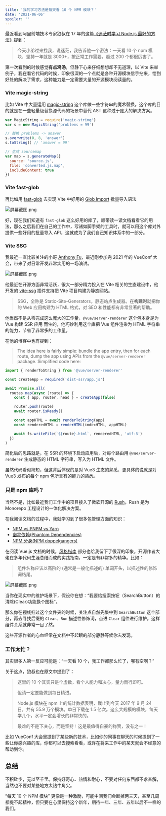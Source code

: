```yaml
---
title: '我的学习方法是每天看 10 个 NPM 模块？'
date: '2021-06-06'
spoiler: ''
---
```


最近看到阿里前端技术专家狼叔在 17 年的这篇[《迷茫时学习 Node.js 最好的方法》](https://zhuanlan.zhihu.com/p/29625882)提到：

> 今天小弟过来找我，说迷茫，我告诉他一个密法：一天看 10 个 npm 模块，坚持一年就是 3000+，按正常工作需要，超过 200 个都很厉害了。

第一次看到的时候感觉**有点鸡汤**，但静下心来仔细想想却不无道理，以 Vite 来举例子，我在看它代码的时候，印象很深的一个点就是各种开源模块信手拈来，恰到好处的解决了需求，这种能力是一定需要大量的开源模块阅读量的。

### Vite magic-string

比如 Vite 中大量运用 [magic-string](https://www.npmjs.com/package/magic-string) 这个库做一些字符串的魔术替换，这个库的目的就是在一些轻量级替换源代码的场景中替代 AST 这种过于庞大的解决方案。

```js
var MagicString = require('magic-string')
var s = new MagicString('problems = 99')

// 替换 problems -> answer
s.overwrite(0, 8, 'answer')
s.toString() // 'answer = 99'

// 生成 sourcemap
var map = s.generateMap({
  source: 'source.js',
  file: 'converted.js.map',
  includeContent: true
})
```

### Vite fast-glob

再比如用 [fast-glob](https://www.npmjs.com/package/fast-glob) 去实现 Vite 中好用的 [Glob Import](https://vitejs.dev/guide/features.html#glob-import) 批量导入语法

![](https://images.gitee.com/uploads/images/2021/0606/144742_9aba8489_1087321.png '屏幕截图.png')

好，现在我们知道有 `fast-glob` 这么好用的库了，顺带读一读文档看看它的用法，那么之后我们在自己的工作中，写诸如脚手架的工具时，就可以用这个库对外提供一些好用的批量导入 API，这就成为了我们自己知识体系中的一部分。

### Vite SSG

我最近一直比较关注的小哥 [Anthony Fu](https://antfu.me/)，最近刚参加完 2021 年的 VueConf 大会，带来了对日常开发非常实用的一场演讲。

![](https://images.gitee.com/uploads/images/2021/0606/145925_78b509ed_1087321.png '屏幕截图.png')

他最近在开源方面非常活跃，很大一部分精力投入在 Vite 相关的生态建设中，他开发的 [vite-ssg](https://github.com/antfu/vite-ssg) 插件支持把 Vite 项目构建为静态网站。

> SSG，全称是 Static-Site-Generators，静态站点生成器。在**构建时**就把你的 Web 应用构建为 HTML 格式，对 SEO 和性能都有非常显著的帮助。

他当然不是从零完成这么庞大的工作量，`@vue/server-renderer` 这个包本身是为 Vue 构建 SSR 应用
而生的，他巧妙利用这个库把 Vue 组件渲染为 HTML 字符串的能力，节省了非常多的工作量。

在他的博客中也有提到：

> The idea here is fairly simple: bundle the app entry, then for each route, dump the app using APIs from the `@vue/server-renderer` package. Simplified code here:

```js
import { renderToString } from '@vue/server-renderer'

const createApp = required('dist-ssr/app.js')

await Promise.all(
  routes.map(async (route) => {
    const { app, router, head } = createApp(false)

    router.push(route)
    await router.isReady()

    const appHTML = await renderToString(app)
    const renderedHTML = renderHTML(indexHTML, appHTML)

    await fs.writeFile(`${route}.html`, renderedHTML, 'utf-8')
  })
)
```

简化后的思路就是，在 SSR 的环境下启动应用后，对每个路由用 `@vue/server-renderer` 生成静态的 HTML 字符串，写入为 HTML 文件。

虽然代码看似简短，但这背后体现的是对 Vue3 生态的熟悉，更具体的说就是对 Vue3 发布的每个 npm 包所具有的能力的熟悉。

### 只是 npm 库吗？

当然不是，比如最近我们工作中的项目接入了微软开源的 [Rush](https://rushjs.io/pages/intro/welcome/)，Rush 是为 Monorepo 工程设计的一体化解决方案。

在我阅读文档的过程中，我就学习到了很多包管理方面的知识：

- [NPM vs PNPM vs Yarn](https://rushjs.io/pages/maintainer/package_managers/)
- [幽灵依赖(Phantom Dependencies)](https://rushjs.io/pages/advanced/phantom_deps/)
- [NPM 分身(NPM doppelgangers)](https://rushjs.io/pages/advanced/npm_doppelgangers/)

在阅读 Vue.js 文档的时候，[风格指南](https://v3.cn.vuejs.org/style-guide/) 部分也给我留下了很深的印象，开源作者大佬在多年代码生涯总结而成的实践指南，一定是有非常多的精华。比如：

> 组件名称应该以高阶的 (通常是一般化描述的) 单词开头，以描述性的修饰词结尾。

![](https://images.gitee.com/uploads/images/2021/0606/153906_7b8fcc63_1087321.png '屏幕截图.png')

当你在现实中的维护场景下，假设你在想：“我要给搜索按钮（SearchButton）的清除(Clear)功能换个图标”。

那么你在视线扫过这个文件夹的时候，关注点自然先集中到 `SearchButton` 这个部分，再去寻找后缀的 `Clear`、`Run` 描述性修饰词，点进 `Clear` 组件进行维护。这样组件关系就非常一目了然。

这些开源作者的心血经常在文档中不起眼的部分静静等候你去发现。

### 工作太忙？

其实很多人第一反应可能是：“一天看 10 个，我工作都那么忙了，哪有空啊？”

关于这点，狼叔也在原文中提到了：

> 这里的 10 个其实只是个虚数，看个人能力和决心，量力而行即可。
>
> 但请一定要能做到每日精进。
>
> Node.js 模块在 npm 上的统计数据表明，截止到今天 2017 年 9 月 24 日，共有 55.9 万个模块。单日下载在 1.5 亿次。这么大规模的模块，每天学几个，水平一定会增长的非常快的。
>
> 最难的不是下决心，而是坚持！这是最值得自豪的称赞，没有之一！

比如 VueConf 大会里提到了某些新的技术，比如你的同事在聊天的时候提到了一些让你感兴趣的库，你都可以去搜索看看，或许在将来工作中的某天就会不经意的帮助到你。

## 总结

不积硅步，无以至千里。保持好奇心、热情和耐心，不要对任何东西都不求甚解，当然也不要对某些地方太钻牛角尖。

“每天 10 个 NPM 模块” 更像是一种激励，可能中间我们会断掉两三天，甚至几周都提不起精神，但只要在心里保持这个新年，期待一年、三年、五年以后不一样的我们。
